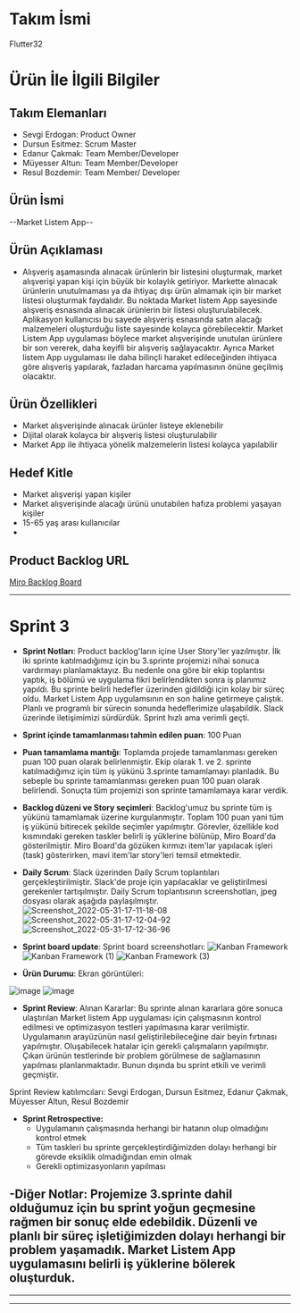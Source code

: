 # **Takım İsmi**

Flutter32

# Ürün İle İlgili Bilgiler

## Takım Elemanları

- Sevgi Erdogan: Product Owner
- Dursun Esitmez: Scrum Master
- Edanur Çakmak: Team Member/Developer
- Müyesser Altun: Team Member/Developer
- Resul Bozdemir: Team Member/ Developer

## Ürün İsmi

--Market Listem App--

## Ürün Açıklaması

- Alışveriş aşamasında alınacak ürünlerin bir listesini oluşturmak, market alışverişi yapan kişi için büyük bir kolaylık getiriyor. Markette alınacak ürünlerin unutulmaması ya da ihtiyaç dışı ürün almamak için bir market listesi oluşturmak faydalıdır. Bu noktada Market listem App sayesinde alışveriş esnasında alınacak ürünlerin bir listesi oluşturulabilecek. Aplikasyon kullanıcısı bu sayede alışveriş esnasında satın alacağı malzemeleri oluşturduğu liste sayesinde kolayca görebilecektir. Market Listem App uygulaması böylece market alışverişinde unutulan ürünlere bir son vererek, daha keyifli bir alışveriş sağlayacaktır. Ayrıca
Market listem App uygulaması ile daha bilinçli haraket edileceğinden ihtiyaca göre alışveriş yapılarak, fazladan harcama yapılmasının önüne geçilmiş olacaktır. 

## Ürün Özellikleri
- Market alışverişinde alınacak ürünler listeye eklenebilir
- Dijital olarak kolayca bir alışveriş listesi oluşturulabilir
- Market App ile ihtiyaca yönelik malzemelerin listesi kolayca yapılabilir

## Hedef Kitle
- Market alışverişi yapan kişiler
- Market alışverişinde alacağı ürünü unutabilen hafıza problemi yaşayan kişiler 
- 15-65 yaş arası kullanıcılar
- 
## Product Backlog URL

[Miro Backlog Board](https://miro.com/app/board/uXjVOw_wpzc=/)


---

# Sprint 3

- **Sprint Notları**: Product backlog'ların içine User Story'ler yazılmıştır. 
İlk iki sprinte katılmadığımız için bu 3.sprinte projemizi nihai sonuca vardırmayı planlamaktayız. Bu nedenle ona göre bir ekip toplantısı yaptık, iş bölümü ve uygulama fikri belirlendikten sonra iş planımız yapıldı. Bu sprinte belirli hedefler üzerinden gidildiği için kolay bir süreç oldu. Market Listem App uygulamsının en son haline getirmeye çalıştık. Planlı ve programlı bir sürecin sonunda hedeflerimize ulaşabildik. Slack üzerinde iletişimimizi sürdürdük. Sprint hızlı ama verimli geçti.

- **Sprint içinde tamamlanması tahmin edilen puan**: 100 Puan

- **Puan tamamlama mantığı**: Toplamda projede tamamlanması gereken puan 100 puan olarak belirlenmiştir. Ekip olarak 1. ve 2. sprinte katılmadığımız için tüm iş yükünü 3.sprinte tamamlamayı planladık. Bu sebeple bu sprinte tamamlanması gereken puan 100 puan olarak belirlendi. Sonuçta tüm projemizi son sprinte tamamlamaya karar verdik.

- **Backlog düzeni ve Story seçimleri**: Backlog'umuz bu sprinte tüm iş yükünü tamamlamak üzerine kurgulanmıştır. Toplam 100 puan yani tüm iş yükünü bitirecek şekilde seçimler yapılmıştır. Görevler, özellikle kod kısmındaki gereken taskler belirli iş yüklerine bölünüp, Miro Board'da gösterilmiştir. Miro Board'da gözüken kırmızı item'lar yapılacak işleri (task) gösterirken, mavi item'lar story'leri temsil etmektedir.

- **Daily Scrum**: Slack üzerinden Daily Scrum toplantıları gerçekleştirilmiştir. Slack'de proje için yapılacaklar ve geliştirilmesi gerekenler tartışılmıştır.
 Daily Scrum toplantısının screenshotları, jpeg dosyası olarak aşağıda paylaşılmıştır.
 ![Screenshot_2022-05-31-17-11-18-08](https://user-images.githubusercontent.com/104387452/171220200-4625a7ad-138e-4443-91ec-fa1d843a43dd.jpg)
![Screenshot_2022-05-31-17-12-04-92](https://user-images.githubusercontent.com/104387452/171220257-48ea9683-607c-40f8-b0d3-38c96d4200bc.jpg)
![Screenshot_2022-05-31-17-12-36-96](https://user-images.githubusercontent.com/104387452/171220355-9ff9f300-59c2-4cd3-b010-082522fee147.jpg)

 

- **Sprint board update**: Sprint board screenshotları: 
![Kanban Framework](https://user-images.githubusercontent.com/104387452/171220570-5ea3c383-abd9-4905-b560-fbfbb5290966.jpg)
![Kanban Framework (1)](https://user-images.githubusercontent.com/104387452/171220625-7249924e-ff36-4b1a-a716-79793bcc9196.jpg)
![Kanban Framework (3)](https://user-images.githubusercontent.com/104387452/171220699-cf87d723-78a7-4889-8323-6e7a8cd510d7.jpg)


- **Ürün Durumu**: Ekran görüntüleri:

![image](https://user-images.githubusercontent.com/104387452/172000747-2fd8909f-98fc-48a5-936f-e8204f73e932.png)
![image](https://user-images.githubusercontent.com/104387452/172000566-c8a862a0-1ea1-4bc0-946c-4a3f6fe4ebcf.png)



- **Sprint Review**: 
Alınan Kararlar: Bu sprinte alınan kararlara göre sonuca ulaştırılan Market listem App uygulaması için çalışmasının kontrol edilmesi ve optimizasyon testleri yapılmasına karar verilmiştir. Uygulamanın arayüzünün nasıl geliştirilebileceğine dair beyin fırtınası yapılmıştır. Oluşabilecek hatalar için gerekli çalışmaların yapılmıştır. Çıkan ürünün testlerinde bir problem görülmese de sağlamasının yapılması planlanmaktadır. Bunun dışında bu sprint etkili ve verimli geçmiştir.

Sprint Review katılımcıları:  Sevgi Erdogan, Dursun Esitmez, Edanur Çakmak, Müyesser Altun, Resul Bozdemir

- **Sprint Retrospective:**
  - Uygulamanın çalışmasında herhangi bir hatanın olup olmadığını kontrol etmek
  - Tüm taskleri bu sprinte gerçekleştirdiğimizden dolayı herhangi bir görevde eksiklik olmadığından emin olmak
  - Gerekli optimizasyonların yapılması


-**Diğer Notlar**: Projemize 3.sprinte dahil olduğumuz için bu sprint yoğun geçmesine rağmen bir sonuç elde edebildik. Düzenli ve planlı bir süreç işletiğimizden dolayı herhangi bir problem yaşamadık. Market Listem App uygulamasını belirli iş yüklerine bölerek oluşturduk.
- 

---


---

